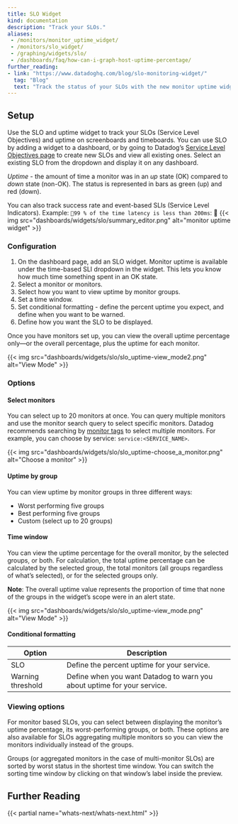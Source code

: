 ```yaml
---
title: SLO Widget
kind: documentation
description: "Track your SLOs."
aliases:
 - /monitors/monitor_uptime_widget/
 - /monitors/slo_widget/
 - /graphing/widgets/slo/
 - /dashboards/faq/how-can-i-graph-host-uptime-percentage/
further_reading:
- link: "https://www.datadoghq.com/blog/slo-monitoring-widget/"
  tag: "Blog"
  text: "Track the status of your SLOs with the new monitor uptime widget"
---
```


## Setup

Use the SLO and uptime widget to track your SLOs (Service Level Objectives) and uptime on screenboards and timeboards. You can use SLO by adding a widget to a dashboard, or by going to Datadog’s [Service Level Objectives page][1] to create new SLOs and view all existing ones. Select an existing SLO from the dropdown and display it on any dashboard.

*Uptime* - the amount of time a monitor was in an *up* state (OK) compared to *down* state (non-OK). The status is represented in bars as green (up) and red (down).

You can also track success rate and event-based SLIs (Service Level Indicators). Example: `99 % of the time latency is less than 200ms`:

{{< img src="dashboards/widgets/slo/summary_editor.png" alt="monitor uptime widget"  >}}

### Configuration

1. On the dashboard page, add an SLO widget. Monitor uptime is available under the time-based SLI dropdown in the widget. This lets you know how much time something spent in an OK state.
2. Select a monitor or monitors.
3. Select how you want to view uptime by monitor groups.
4. Set a time window.
5. Set conditional formatting - define the percent uptime you expect, and define when you want to be warned.
6. Define how you want the SLO to be displayed.

Once you have monitors set up, you can view the overall uptime percentage only—or the overall percentage, plus the uptime for each monitor.

{{< img src="dashboards/widgets/slo/slo_uptime-view_mode2.png" alt="View Mode"  >}}

### Options

#### Select monitors

You can select up to 20 monitors at once. You can query multiple monitors and use the monitor search query to select specific monitors. Datadog recommends searching by [monitor tags][2] to select multiple monitors. For example, you can choose by service: `service:<SERVICE_NAME>`.

{{< img src="dashboards/widgets/slo/slo_uptime-choose_a_monitor.png" alt="Choose a monitor"  >}}

#### Uptime by group

You can view uptime by monitor groups in three different ways:

- Worst performing five groups
- Best performing five groups
- Custom (select up to 20 groups)

#### Time window

You can view the uptime percentage for the overall monitor, by the selected groups, or both. For calculation, the total uptime percentage can be calculated by the selected group, the total monitors (all groups regardless of what’s selected), or for the selected groups only.

**Note**: The overall uptime value represents the proportion of time that none of the groups in the widget’s scope were in an alert state.

{{< img src="dashboards/widgets/slo/slo_uptime-view_mode.png" alt="View Mode"  >}}

#### Conditional formatting

| Option              | Description                                                               |
| ------------------- | ------------------------------------------------------------------------- |
| SLO                 | Define the percent uptime for your service.                               |
| Warning threshold   | Define when you want Datadog to warn you about uptime for your service.   |

### Viewing options

For monitor based SLOs, you can select between displaying the monitor’s uptime percentage, its worst-performing groups, or both. These options are also available for SLOs aggregating multiple monitors so you can view the monitors individually instead of the groups.

Groups (or aggregated monitors in the case of multi-monitor SLOs) are sorted by worst status in the shortest time window. You can switch the sorting time window by clicking on that window’s label inside the preview.

## Further Reading

{{< partial name="whats-next/whats-next.html" >}}

[1]: https://app.datadoghq.com/slo
[2]: /getting_started/getting_started/tagging/using_tags/?tab=assignment#monitors
